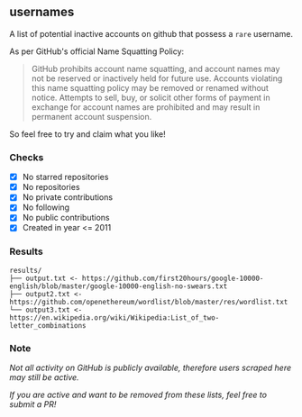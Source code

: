 ## usernames

A list of potential inactive accounts on github that possess
a `rare` username.

As per GitHub's official Name Squatting Policy:

> GitHub prohibits account name squatting, and account names may not be reserved or inactively held for future use. Accounts violating this name squatting policy may be removed or renamed without notice. Attempts to sell, buy, or solicit other forms of payment in exchange for account names are prohibited and may result in permanent account suspension.

So feel free to try and claim what you like!

### Checks
- [x] No starred repositories
- [x] No repositories
- [x] No private contributions
- [x] No following
- [x] No public contributions
- [x] Created in year <= 2011

### Results
```
results/
├── output.txt <- https://github.com/first20hours/google-10000-english/blob/master/google-10000-english-no-swears.txt
├── output2.txt <- https://github.com/openethereum/wordlist/blob/master/res/wordlist.txt
└── output3.txt <- https://en.wikipedia.org/wiki/Wikipedia:List_of_two-letter_combinations
```

### Note
*Not all activity on GitHub is publicly available, therefore users scraped here may still be active.*  

*If you are active and want to be removed from these lists, feel free to submit a PR!*

